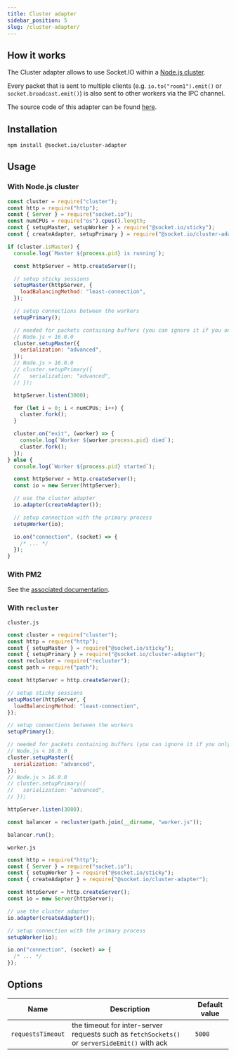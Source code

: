 ```yaml
---
title: Cluster adapter
sidebar_position: 5
slug: /cluster-adapter/
---
```


## How it works

The Cluster adapter allows to use Socket.IO within a [Node.js cluster](https://nodejs.org/api/cluster.html).

Every packet that is sent to multiple clients (e.g. `io.to("room1").emit()` or `socket.broadcast.emit()`) is also sent to other workers via the IPC channel.

The source code of this adapter can be found [here](https://github.com/socketio/socket.io-cluster-adapter).

## Installation

```
npm install @socket.io/cluster-adapter
```

## Usage

### With Node.js cluster

```js
const cluster = require("cluster");
const http = require("http");
const { Server } = require("socket.io");
const numCPUs = require("os").cpus().length;
const { setupMaster, setupWorker } = require("@socket.io/sticky");
const { createAdapter, setupPrimary } = require("@socket.io/cluster-adapter");

if (cluster.isMaster) {
  console.log(`Master ${process.pid} is running`);

  const httpServer = http.createServer();

  // setup sticky sessions
  setupMaster(httpServer, {
    loadBalancingMethod: "least-connection",
  });

  // setup connections between the workers
  setupPrimary();

  // needed for packets containing buffers (you can ignore it if you only send plaintext objects)
  // Node.js < 16.0.0
  cluster.setupMaster({
    serialization: "advanced",
  });
  // Node.js > 16.0.0
  // cluster.setupPrimary({
  //   serialization: "advanced",
  // });

  httpServer.listen(3000);

  for (let i = 0; i < numCPUs; i++) {
    cluster.fork();
  }

  cluster.on("exit", (worker) => {
    console.log(`Worker ${worker.process.pid} died`);
    cluster.fork();
  });
} else {
  console.log(`Worker ${process.pid} started`);

  const httpServer = http.createServer();
  const io = new Server(httpServer);

  // use the cluster adapter
  io.adapter(createAdapter());

  // setup connection with the primary process
  setupWorker(io);

  io.on("connection", (socket) => {
    /* ... */
  });
}
```

### With PM2

See the [associated documentation](../06-Advanced/usage-with-pm2.md).

### With `recluster`

`cluster.js`

```js
const cluster = require("cluster");
const http = require("http");
const { setupMaster } = require("@socket.io/sticky");
const { setupPrimary } = require("@socket.io/cluster-adapter");
const recluster = require("recluster");
const path = require("path");

const httpServer = http.createServer();

// setup sticky sessions
setupMaster(httpServer, {
  loadBalancingMethod: "least-connection",
});

// setup connections between the workers
setupPrimary();

// needed for packets containing buffers (you can ignore it if you only send plaintext objects)
// Node.js < 16.0.0
cluster.setupMaster({
  serialization: "advanced",
});
// Node.js > 16.0.0
// cluster.setupPrimary({
//   serialization: "advanced",
// });

httpServer.listen(3000);

const balancer = recluster(path.join(__dirname, "worker.js"));

balancer.run();
```

`worker.js`

```js
const http = require("http");
const { Server } = require("socket.io");
const { setupWorker } = require("@socket.io/sticky");
const { createAdapter } = require("@socket.io/cluster-adapter");

const httpServer = http.createServer();
const io = new Server(httpServer);

// use the cluster adapter
io.adapter(createAdapter());

// setup connection with the primary process
setupWorker(io);

io.on("connection", (socket) => {
  /* ... */
});
```

## Options

| Name | Description | Default value |
| ---- | ----------- | ------------- |
| `requestsTimeout` | the timeout for inter-server requests such as `fetchSockets()` or `serverSideEmit()` with ack | `5000` |
